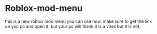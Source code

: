 # Roblox-mod-menu
this is a new roblox mod menu you can use now. make sure to get the link on you pc and open it. but your pc will thank it is a vires but it is not,
